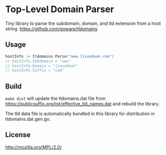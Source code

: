 # Top-Level Domain Parser

Tiny library to parse the subdomain, domain, and tld extension from a host string.
https://github.com/goware/tldomains
## Usage

```go
hostInfo := tldomains.Parse("www.lixueduan.com")
// hostInfo.Subdomain = "www"
// hostInfo.Domain = "lixueduan"
// hostInfo.Suffix = "com"
```

## Build

`make dist` will update the tldomains.dat file from https://publicsuffix.org/list/effective_tld_names.dat and rebuild the library.

The tld data file is automatically bundled in this library for distribution in tldomains.dat.gen.go.

## License

http://mozilla.org/MPL/2.0/

